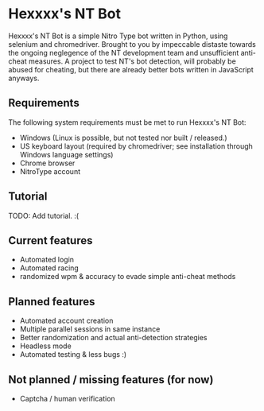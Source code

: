 # Hexxxx's NT Bot
Hexxxx's NT Bot is a simple Nitro Type bot written in Python, using selenium and chromedriver. Brought to you by impeccable distaste towards the ongoing neglegence of the NT development team and unsufficient anti-cheat measures. A project to test NT's bot detection, will probably be abused for cheating, but there are already better bots written in JavaScript anyways.

## Requirements
The following system requirements must be met to run Hexxxx's NT Bot:

- Windows (Linux is possible, but not tested nor built / released.)
- US keyboard layout (required by chromedriver; see installation through Windows language settings)
- Chrome browser
- NitroType account

## Tutorial
TODO: Add tutorial. :(

## Current features
- Automated login
- Automated racing
- randomized wpm & accuracy to evade simple anti-cheat methods

## Planned features
- Automated account creation
- Multiple parallel sessions in same instance
- Better randomization and actual anti-detection strategies
- Headless mode
- Automated testing & less bugs :)

## Not planned / missing features (for now)
- Captcha / human verification
